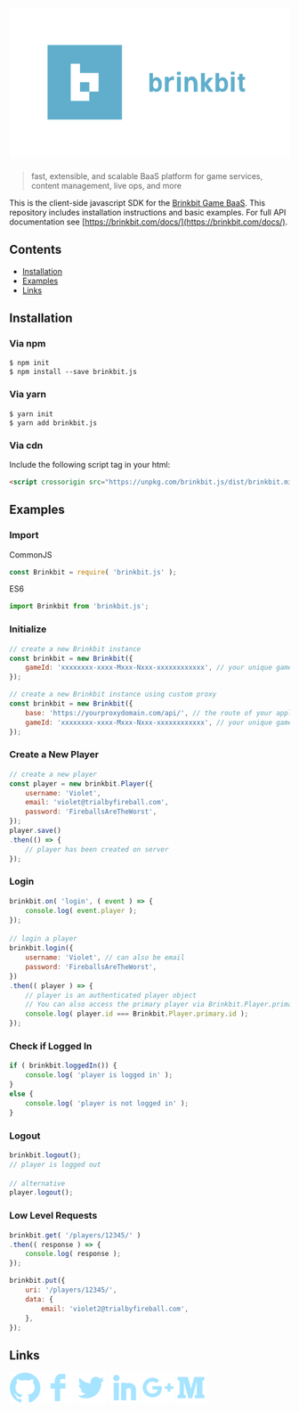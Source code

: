 # [![Brinkbit](media/header.png)](https://brinkbit.com)

> fast, extensible, and scalable BaaS platform for game services, content management, live ops, and more

This is the client-side javascript SDK for the [Brinkbit Game BaaS](https://brinkbit.com/).
This repository includes installation instructions and basic examples.
For full API documentation see [https://brinkbit.com/docs/](https://brinkbit.com/docs/).

## Contents

- [Installation](#installation)
- [Examples](#examples)
- [Links](#links)

## Installation

### Via npm

```console
$ npm init
$ npm install --save brinkbit.js
```

### Via yarn

```console
$ yarn init
$ yarn add brinkbit.js
```

### Via cdn

Include the following script tag in your html:

```html
<script crossorigin src="https://unpkg.com/brinkbit.js/dist/brinkbit.min.js"></script>
```

## Examples

### Import

CommonJS
```javascript
const Brinkbit = require( 'brinkbit.js' );
```

ES6
```javascript
import Brinkbit from 'brinkbit.js';
```

### Initialize

```javascript
// create a new Brinkbit instance
const brinkbit = new Brinkbit({
    gameId: 'xxxxxxxx-xxxx-Mxxx-Nxxx-xxxxxxxxxxxx', // your unique game id (can be retrieved from brinkbit control center)
});
```

```javascript
// create a new Brinkbit instance using custom proxy
const brinkbit = new Brinkbit({
    base: 'https://yourproxydomain.com/api/', // the route of your application on which the server-side sdk is listening
    gameId: 'xxxxxxxx-xxxx-Mxxx-Nxxx-xxxxxxxxxxxx', // your unique game id (can be retrieved from brinkbit control center)
});
```

### Create a New Player

```javascript
// create a new player
const player = new brinkbit.Player({
    username: 'Violet',
    email: 'violet@trialbyfireball.com',
    password: 'FireballsAreTheWorst',
});
player.save()
.then(() => {
    // player has been created on server
});
```

### Login

```javascript
brinkbit.on( 'login', ( event ) => {
    console.log( event.player );
});

// login a player
brinkbit.login({
    username: 'Violet', // can also be email
    password: 'FireballsAreTheWorst',
})
.then(( player ) => {
    // player is an authenticated player object
    // You can also access the primary player via Brinkbit.Player.primary
    console.log( player.id === Brinkbit.Player.primary.id );
});
```

### Check if Logged In

```javascript
if ( brinkbit.loggedIn()) {
    console.log( 'player is logged in' );
}
else {
    console.log( 'player is not logged in' );
}
```

### Logout

```javascript
brinkbit.logout();
// player is logged out

// alternative
player.logout();
```

### Low Level Requests

```javascript
brinkbit.get( '/players/12345/' )
.then(( response ) => {
    console.log( response );
});
```

```javascript
brinkbit.put({
    uri: '/players/12345/',
    data: {
        email: 'violet2@trialbyfireball.com',
    },
});
```

## Links

[![Github](media/footerGitHub.png)](https://github.com/brinkbit/)
[![Facebook](media/footerFacebook.png)](https://facebook.com/brinkbit/)
[![Twitter](media/footerTwitter.png)](https://twitter.com/brinkbit/)
[![LinkedIn](media/footerLinkedIn.png)](https://www.linkedin.com/company/brinkbit/)
[![Google Plus](media/footerGooglePlus.png)](https://google.com/+brinkbit/)
[![Medium](media/footerMedium.png)](https://medium.com/brinkbit/)
